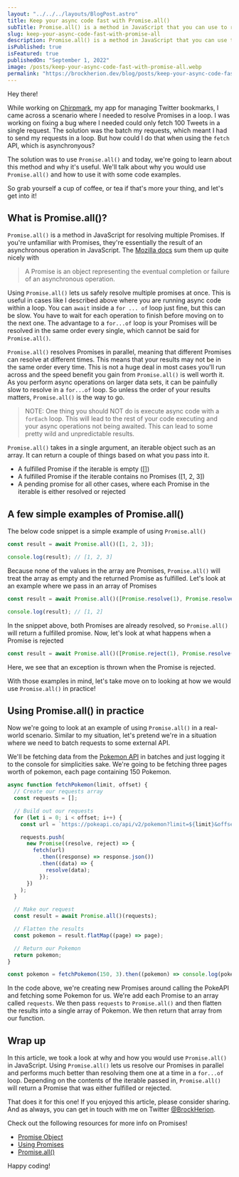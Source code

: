 ```yaml
---
layout: "../../../layouts/BlogPost.astro"
title: Keep your async code fast with Promise.all()
subTitle: Promise.all() is a method in JavaScript that you can use to resolve your Promises in parallel. It  returns a Promise with the results of the promises passed in.
slug: keep-your-async-code-fast-with-promise-all
description: Promise.all() is a method in JavaScript that you can use to resolve your Promsies in parallel. It  returns a Promise with the results of the promises passed in.
isPublished: true
isFeatured: true
publishedOn: "September 1, 2022"
image: /posts/keep-your-async-code-fast-with-promise-all.webp
permalink: "https://brockherion.dev/blog/posts/keep-your-async-code-fast-with-promise-all"
---
```


Hey there!

While working on [Chirpmark](https://chirpmark.com), my app for managing Twitter bookmarks, I came across a scenario where I needed to resolve Promises in a loop. I was working on fixing a bug where I needed could only fetch 100 Tweets in a single request. The solution was the batch my requests, which meant I had to send my requests in a loop. But how could I do that when using the `fetch` API, which is asynchronyous?

The solution was to use `Promise.all()` and today, we're going to learn about this method and why it's useful. We'll talk about why you would use `Promise.all()` and how to use it with some code examples.

So grab yourself a cup of coffee, or tea if that's more your thing, and let's get into it!

## What is Promise.all()?

`Promise.all()` is a method in JavaScript for resolving multiple Promises. If you're unfamiliar with Promises, they're essentially the result of an asynchronous operation in JavaScript. The [Mozilla docs](https://developer.mozilla.org/en-US/docs/Web/JavaScript/Guide/Using_promises) sum them up quite nicely with

> A Promise is an object representing the eventual completion or failure of an asynchronous operation.

Using `Promise.all()` lets us safely resolve multiple promises at once. This is useful in cases like I described above where you are running async code within a loop. You can `await` inside a `for ... of` loop just fine, but this can be slow. You have to wait for each operation to finish before moving on to the next one. The advantage to a `for...of` loop is your Promises will be resolved in the same order every single, which cannot be said for `Promise.all()`.

`Promise.all()` resolves Promises in parallel, meaning that different Promises can resolve at different times. This means that your results may not be in the same order every time. This is not a huge deal in most cases you'll run across and the speed benefit you gain from `Promise.all()` is well worth it. As you perform async operations on larger data sets, it can be painfully slow to resolve in a `for...of` loop. So unless the order of your results matters, `Promise.all()` is the way to go.

> NOTE: One thing you should NOT do is execute async code with a `forEach` loop. This will lead to the rest of your code executing and your async operations not being awaited. This can lead to some pretty wild and unpredictable results.

`Promise.all()` takes in a single argument, an iterable object such as an array. It can return a couple of things based on what you pass into it.

- A fulfilled Promise if the iterable is empty ([])
- A fulfilled Promise if the iterable contains no Promises ([1, 2, 3])
- A pending promise for all other cases, where each Promise in the iterable is either resolved or rejected

## A few simple examples of Promise.all()

The below code snippet is a simple example of using `Promise.all()`

```ts
const result = await Promise.all()([1, 2, 3]);

console.log(result); // [1, 2, 3]
```

Because none of the values in the array are Promises, `Promise.all()` will treat the array as empty and the returned Promise as fulfilled. Let's look at an example where we pass in an array of Promises

```ts
const result = await Promise.all()([Promise.resolve(1), Promise.resolve(2)]);

console.log(result); // [1, 2]
```

In the snippet above, both Promises are already resolved, so `Promise.all()` will return a fulfilled promise. Now, let's look at what happens when a Promise is rejected

```ts
const result = await Promise.all()([Promise.reject(1), Promise.resolve(2)]); // Exception is thrown
```

Here, we see that an exception is thrown when the Promise is rejected.

With those examples in mind, let's take move on to looking at how we would use `Promise.all()` in practice!

## Using Promise.all() in practice

Now we're going to look at an example of using `Promise.all()` in a real-world scenario. Similar to my situation, let's pretend we're in a situation where we need to batch requests to some external API.

We'll be fetching data from the [Pokemon API](https://pokeapi.co/) in batches and just logging it to the console for simplicities sake. We're going to be fetching three pages worth of pokemon, each page containing 150 Pokemon.

```ts
async function fetchPokemon(limit, offset) {
  // Create our requests array
  const requests = [];

  // Build out our requests
  for (let i = 0; i < offset; i++) {
    const url = `https://pokeapi.co/api/v2/pokemon?limit=${limit}&offset=${i}`;

    requests.push(
      new Promise((resolve, reject) => {
        fetch(url)
          .then((response) => response.json())
          .then((data) => {
            resolve(data);
          });
      })
    );
  }

  // Make our request
  const result = await Promise.all()(requests);

  // Flatten the results
  const pokemon = result.flatMap((page) => page);

  // Return our Pokemon
  return pokemon;
}

const pokemon = fetchPokemon(150, 3).then((pokemon) => console.log(pokemon));
```

In the code above, we're creating new Promises around calling the PokeAPI and fetching some Pokemon for us. We're add each Promise to an array called `requests`. We then pass `requests` to `Promise.all()` and then flatten the results into a single array of Pokemon. We then return that array from our function.

## Wrap up

In this article, we took a look at why and how you would use `Promise.all()` in JavaScript. Using `Promise.all()` lets us resolve our Promises in parallel and performs much better than resolving them one at a time in a `for...of` loop. Depending on the contents of the iterable passed in, `Promise.all()` will return a Promise that was either fulfilled or rejected.

That does it for this one! If you enjoyed this article, please consider sharing. And as always, you can get in touch with me on Twitter [@BrockHerion](https://twitter.com/brockherion).

Check out the following resources for more info on Promises!

- [Promise Object](https://developer.mozilla.org/en-US/docs/Web/JavaScript/Reference/Global_Objects/Promise)
- [Using Promises](https://developer.mozilla.org/en-US/docs/Web/JavaScript/Guide/Using_promises)
- [Promise.all()](https://developer.mozilla.org/en-US/docs/Web/JavaScript/Reference/Global_Objects/Promise/all)

Happy coding!
